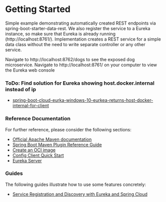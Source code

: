 # Getting Started
Simple example demonstrating automatically created REST endpoints via spring-boot-starter-data-rest.
We also register the service to a Eureka instance, so make sure that Eureka is already running (http://localhost:8761/).
Implementation creates a REST service for a simple data class <Dog> without the need to write separate controller or any other service.

Navigate to http://localhost:8762/dogs to see the exposed dog microservice.
Navigate to http://localhost:8761/ on your computer to view the Eureka web console

### ToDo: Find solution for Eureka showing host.docker.internal instead of ip
- [spring-boot-cloud-eurka-windows-10-eurkea-returns-host-docker-internal-for-client](https://stackoverflow.com/questions/57319678/spring-boot-cloud-eurka-windows-10-eurkea-returns-host-docker-internal-for-clien)

### Reference Documentation
For further reference, please consider the following sections:

* [Official Apache Maven documentation](https://maven.apache.org/guides/index.html)
* [Spring Boot Maven Plugin Reference Guide](https://docs.spring.io/spring-boot/docs/2.7.3/maven-plugin/reference/html/)
* [Create an OCI image](https://docs.spring.io/spring-boot/docs/2.7.3/maven-plugin/reference/html/#build-image)
* [Config Client Quick Start](https://docs.spring.io/spring-cloud-config/docs/current/reference/html/#_client_side_usage)
* [Eureka Server](https://docs.spring.io/spring-cloud-netflix/docs/current/reference/html/#spring-cloud-eureka-server)

### Guides
The following guides illustrate how to use some features concretely:

* [Service Registration and Discovery with Eureka and Spring Cloud](https://spring.io/guides/gs/service-registration-and-discovery/)

